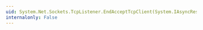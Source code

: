 ```yaml
---
uid: System.Net.Sockets.TcpListener.EndAcceptTcpClient(System.IAsyncResult)
internalonly: False
---
```

